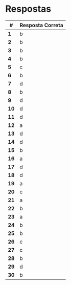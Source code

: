 # Respostas

| **#**  | **Resposta Correta** |
|--------|----------------------|
| **1**  | b |
| **2**  | b |
| **3**  | b |
| **4**  | b |
| **5**  | c |
| **6**  | b |
| **7**  | d |
| **8**  | b |
| **9**  | d |
| **10** | d |
| **11** | d |
| **12** | a |
| **13** | d |
| **14** | d |
| **15** | b |
| **16** | a |
| **17** | d |
| **18** | d |
| **19** | a |
| **20** | c |
| **21** | a |
| **22** | b |
| **23** | a |
| **24** | b |
| **25** | b |
| **26** | c |
| **27** | c |
| **28** | b |
| **29** | d |
| **30** | b |
